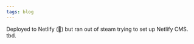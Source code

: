 ```yaml
---
tags: blog
---
```


Deployed to Netlify (🎉) but ran out of steam trying to set up Netlify CMS. tbd.
